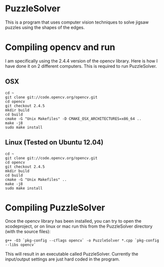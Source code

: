 PuzzleSolver
============

This is a program that uses computer vision techniques to solve jigsaw puzzles using the shapes of the edges.


# Compiling opencv and run

I am specifically using the 2.4.4 version of the opencv library. Here is how I have done it on 2 different computers. This is required to run PuzzleSolver. 

## OSX

    cd ~
    git clone git://code.opencv.org/opencv.git
    cd opencv
    git checkout 2.4.5
    mkdir build
    cd build
    cmake -G "Unix Makefiles" -D CMAKE_OSX_ARCHITECTURES=x86_64 ..
    make -j8
    sudo make install


## Linux (Tested on Ubuntu 12.04)

    cd ~
    git clone git://code.opencv.org/opencv.git
    cd opencv
    git checkout 2.4.5
    mkdir build
    cd build
    cmake -G "Unix Makefiles" ..
    make -j8
    sudo make install


# Compiling PuzzleSolver

Once the opencv library has been installed, you can try to open the xcodeproject, or on linux or mac run this from the PuzzleSolver directory (with the source files):

    g++ -O3 `pkg-config --cflags opencv` -o PuzzleSolver *.cpp `pkg-config --libs opencv`

This will result in an executable called PuzzleSolver. Currently the input/output settings are just hard coded in the program. 
